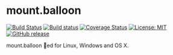 # mount.balloon

[![Build Status](https://travis-ci.org/gyselroth/balloon-client-fuse.svg)](https://travis-ci.org/gyselroth/balloon-client-fuse)
[![Build status](https://ci.appveyor.com/api/projects/status/x4c9wuvilbvgc6yw?svg=true)](https://ci.appveyor.com/project/raffis/balloon-client-fuse)
[![Coverage Status](https://coveralls.io/repos/github/gyselroth/balloon-client-fuse/badge.svg?branch=master)](https://coveralls.io/github/gyselroth/balloon-client-fuse?branch=master)
[![License: MIT](https://img.shields.io/badge/License-MIT-yellow.svg)](https://opensource.org/licenses/MIT)
[![GitHub release](https://img.shields.io/github/release/gyselroth/balloon-client-fuse.svg)](https://github.com/gyselroth/balloon-client-fuse/releases)

mount.balloon :ship:ed for Linux, Windows and OS X.
